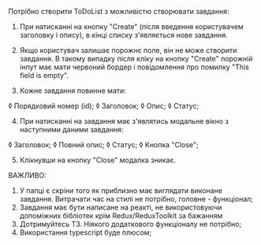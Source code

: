 Потрібно створити ToDoList з можливістю створювати завдання:

1. При натисканні на кнопку "Create" (після введення користувачем заголовку і опису), в кінці списку з'являється нове завдання.

2. Якщо користувач залишає порожнє поле, він не може створити завдання. В такому випадку після кліку на кнопку "Create" порожній інпут має мати червоний бордер і повідомлення про помилку "This field is empty".

3. Кожне завдання повинне мати:

◊ Порядковий номер (id);
◊ Заголовок; 
◊ Опис;
◊ Статус;

4. При натисканні на завдання має з'являтись модальне вікно з наступними даними завдання:

◊ Заголовок; 
◊ Повний опис;
◊ Статус;
◊ Кнопка "Close";

5. Клікнувши на кнопку "Close" модалка зникає.

ВАЖЛИВО: 
1. У папці є скріни того як приблизно має виглядати виконане завдання. Витрачати час на стилі не потрібно, головне - функціонал;
2. Завдання має бути написане на реакті, не використовуючи допоміжних бібліотек крім Redux/ReduxToolkit  за бажанням
3. Дотримуйтесь ТЗ. Ніякого додаткового функціоналу не потрібно;
4. Використання typescript буде плюсом;
